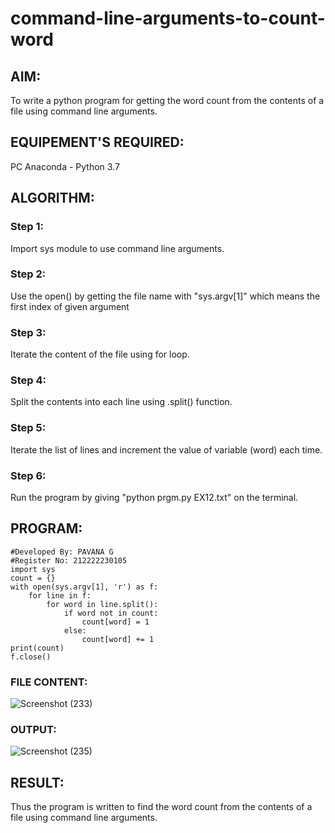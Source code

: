# command-line-arguments-to-count-word
## AIM:
To write a python program for getting the word count from the contents of a file using command line arguments.
## EQUIPEMENT'S REQUIRED: 
PC
Anaconda - Python 3.7
## ALGORITHM: 
### Step 1:
 Import sys module to use command line arguments.
### Step 2: 
 Use the open() by getting the file name with "sys.argv[1]" which means the first index of given argument
### Step 3: 
Iterate the content of the file using for loop.
### Step 4:  
Split the contents into each line using .split() function.
### Step 5: 
Iterate the list of lines and increment the value of variable (word) each time.
### Step 6: 
Run the program by giving "python prgm.py EX12.txt" on the terminal.
## PROGRAM:
```
#Developed By: PAVANA G
#Register No: 212222230105
import sys
count = {}
with open(sys.argv[1], 'r') as f:
    for line in f:
        for word in line.split():
            if word not in count:
                count[word] = 1
            else:
                count[word] += 1
print(count)
f.close()
```
### FILE CONTENT:
![Screenshot (233)](https://github.com/gpavana/command-line-arguments-to-count-word/assets/118787343/ba508784-fc28-4be8-b0c2-d6e87ca4489e)
### OUTPUT:
![Screenshot (235)](https://github.com/gpavana/command-line-arguments-to-count-word/assets/118787343/a9c636d5-d1c1-4de3-b6cd-a3fe85b6a492)
## RESULT:
Thus the program is written to find the word count from the contents of a file using command line arguments.

